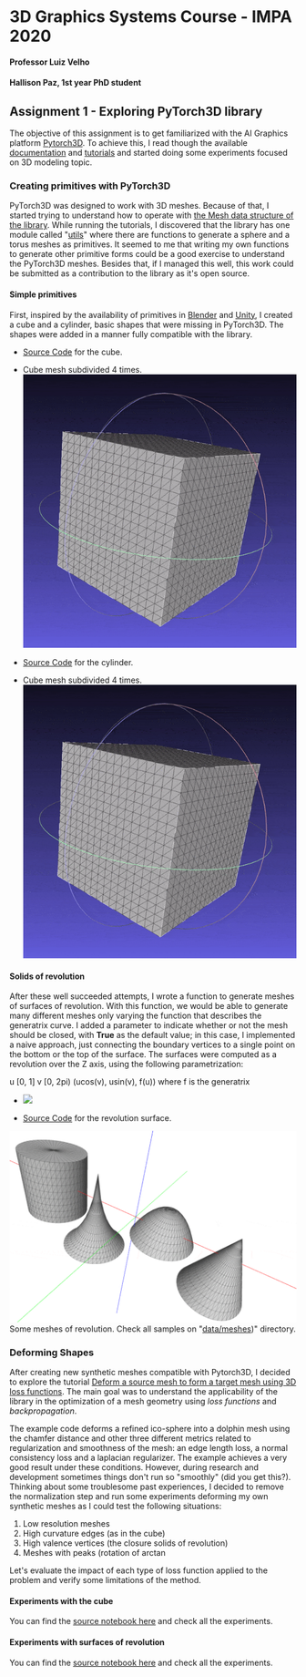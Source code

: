 # 3D Graphics Systems Course - IMPA 2020

#### Professor Luiz Velho
#### Hallison Paz, 1st year PhD student

## Assignment 1 - Exploring PyTorch3D library

The objective of this assignment is to get familiarized with the AI Graphics platform [Pytorch3D](https://pytorch3d.org/). To achieve this, I read though the available [documentation](https://pytorch3d.org/docs/why_pytorch3d) and [tutorials](https://pytorch3d.org/tutorials) and started doing some experiments focused on 3D modeling topic.


### Creating primitives with PyTorch3D

PyTorch3D was designed to work with 3D meshes. Because of that, I started trying to understand how to operate with [the Mesh data structure of the library](https://pytorch3d.org/docs/batching). While running the tutorials, I discovered that the library has one module called "[utils](https://github.com/facebookresearch/pytorch3d/tree/master/pytorch3d/utils)" where there are functions to generate a sphere and a torus meshes as primitives. It seemed to me that writing my own functions to generate other primitive forms could be a good exercise to understand the PyTorch3D meshes. Besides that, if I managed this well, this  work could be submitted as a contribution to the library as it's open source.

####  Simple primitives

First, inspired by the availability of primitives in [Blender](https://docs.blender.org/manual/en/latest/modeling/meshes/primitives.html) and [Unity](https://docs.unity3d.com/Manual/PrimitiveObjects.html), I created a cube and a cylinder, basic shapes that were missing in PyTorch3D. The shapes were added in a manner fully compatible with the library.

* [Source Code](https://github.com/hallpaz/3dsystems20/blob/master/extensions_utils/cube.py) for the cube.

* Cube mesh subdivided 4 times.
![Image of Cube mesh subdivided 4 times](img/cube-lv4.gif)


* [Source Code](https://github.com/hallpaz/3dsystems20/blob/master/extensions_utils/cylinder.py) for the cylinder.

* Cube mesh subdivided 4 times.
![Image of Cube mesh subdivided 4 times](img/cube-lv4.gif)

####  Solids of revolution
After these well succeeded attempts, I wrote a function to generate meshes of surfaces of revolution. With this function, we would be able to generate many different meshes only varying the function that describes the generatrix curve. I added a parameter to indicate whether or not the mesh should be closed, with **True** as the default value; in this case, I implemented a naive approach, just connecting  the boundary vertices to a single point on the bottom or the top of the surface. The surfaces were computed as a revolution over the Z axis, using the following parametrization:

u [0, 1]
v [0, 2pi)
(ucos(v), usin(v), f(u)) where f is the generatrix

 - <img src="https://render.githubusercontent.com/render/math?math=e^{i \pi} = -1">

* [Source Code](https://github.com/hallpaz/3dsystems20/blob/master/extensions_utils/cylinder.py) for the revolution surface.

![Some shapes of revolution](img/rev_shapes.gif)
Some meshes of revolution. Check all samples on "[data/meshes](https://github.com/hallpaz/3dsystems20/tree/master/data/meshes))" directory.

### Deforming Shapes

After creating new synthetic meshes compatible with Pytorch3D, I decided to explore the tutorial [Deform a source mesh to form a target mesh using 3D loss functions](https://pytorch3d.org/tutorials/deform_source_mesh_to_target_mesh#Deform-a-source-mesh-to-form-a-target-mesh-using-3D-loss-functions). The main goal was to understand the applicability of the library in the optimization of a mesh geometry using *loss functions* and *backpropagation*. 

The example code deforms a refined ico-sphere into a dolphin mesh using the chamfer distance and other three different metrics related to regularization and smoothness of the mesh: an edge length loss, a normal consistency loss and a laplacian regularizer. The example achieves a very good result under these conditions. However, during research and development sometimes things don't run so "smoothly" (did you get this?). Thinking about some troublesome past experiences, I decided to remove the normalization step and run some experiments deforming my own synthetic meshes as I could test the following situations:

 1. Low resolution meshes
 2. High curvature edges (as in the cube)
 3. High valence vertices (the closure solids of revolution)
 4. Meshes with peaks (rotation of arctan

Let's evaluate the impact of each type of loss function applied to the problem and verify some limitations of the method.

#### Experiments with the cube
You can find the [source notebook here]([https://github.com/hallpaz/3dsystems20/blob/master/non_smooth_experiments.ipynb](https://github.com/hallpaz/3dsystems20/blob/master/non_smooth_experiments.ipynb)) and check all the experiments.

#### Experiments with surfaces of revolution

You can find the [source notebook here]([https://github.com/hallpaz/3dsystems20/blob/master/non_smooth_experiments.ipynb](https://github.com/hallpaz/3dsystems20/blob/master/fairly_smooth_experiments.ipynb)) and check all the experiments.





<!--stackedit_data:
eyJoaXN0b3J5IjpbNTE0MTI5NTgsMTQyNjQ1NjY5LC0xNjA1MT
YxMTQ4LC0xOTM4NTMwMzk4LDExOTI2MDU3MTVdfQ==
-->